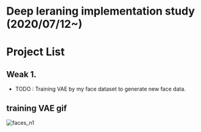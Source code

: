 # Deep leraning implementation study (2020/07/12~)

# Project List

## Weak 1.
- TODO : Training VAE by my face dataset to generate new face data.



## training VAE gif
![faces_n1](https://user-images.githubusercontent.com/54311546/87400438-c6b99f80-c5f3-11ea-8ef4-52d0881840cd.gif)
